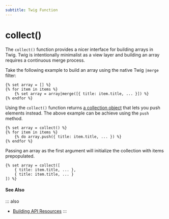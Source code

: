 ```yaml
---
subtitle: Twig Function
---
```

# collect()

The `collect()` function provides a nicer interface for building arrays in Twig. Twig is intentionally minimalist as a view layer and building an array requires a continuous merge process.

Take the following example to build an array using the native Twig `|merge` filter:

```twig
{% set array = [] %}
{% for item in items %}
    {% set array = array|merge([{ title: item.title, ... }]) %}
{% endfor %}
```

Using the `collect()` function returns [a collection object](../../extend/services/collection.md) that lets you push elements instead. The above example can be achieve using the `push` method.

```twig
{% set array = collect() %}
{% for item in items %}
    {% do array.push({ title: item.title, ... }) %}
{% endfor %}
```

Passing an array as the first argument will initialize the collection with items prepopulated.

```twig
{% set array = collect([
    { title: item.title, ... },
    { title: item.title, ... }
]) %}
```

#### See Also

::: also
* [Building API Resources](../../cms/resources/building-apis.md)
:::
